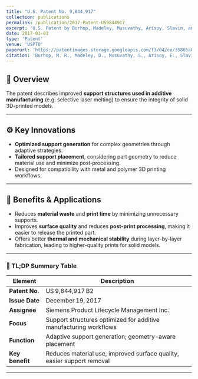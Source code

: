 ```yaml
---
title: "U.S. Patent No. 9,844,917"
collection: publications
permalink: /publication/2017-Patent-US9844917
excerpt: 'U.S. Patent by Burhop, Madeley, Musuvathy, Arisoy, Slavin, and Bank.'
date: 2017-01-01
type: 'Patent'
venue: 'USPTO'
paperurl: 'https://patentimages.storage.googleapis.com/f3/04/ce/35865a8dd62ed3/US9844917.pdf'
citation: 'Burhop, M. R., Madeley, D., Musuvathy, S., Arisoy, E., Slavin, E., & Bank, H. (2017). &quot;U.S. Patent No. 9,844,917.&quot; Washington, DC: U.S. Patent and Trademark Office.'
---
```


## 📌 Overview

The patent describes improved **support structures used in additive manufacturing** (e.g. selective laser melting) to ensure the integrity of solid 3D-printed models.

---

## ⚙️ Key Innovations

* **Optimized support generation** for complex geometries through adaptive strategies.
* **Tailored support placement**, considering part geometry to reduce material use and minimize post‑processing.
* Designed for compatibility with metal and polymer 3D printing workflows.

---

## 🚀 Benefits & Applications

* Reduces **material waste** and **print time** by minimizing unnecessary supports.
* Improves **surface quality** and reduces **post-print processing**, making it easier to release the printed part.
* Offers better **thermal and mechanical stability** during layer-by-layer fabrication, leading to higher-quality prints for solid models.

---

### 🧠 TL;DP Summary Table

| Element         | Description                                                            |
| --------------- | ---------------------------------------------------------------------- |
| **Patent No.**  | US 9,844,917 B2                                                        |
| **Issue Date**  | December 19, 2017                                                      |
| **Assignee**    | Siemens Product Lifecycle Management Inc.                              |
| **Focus**       | Support structures optimized for additive manufacturing workflows      |
| **Function**    | Adaptive support generation; geometry-aware placement                  |
| **Key benefit** | Reduces material use, improved surface quality, easier support removal |

---

[1]: https://patents.google.com/patent/US9183325B2/en.com "US9183325B2 - Additive fabrication support structures"
